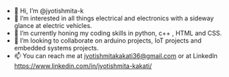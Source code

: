 - 👋 Hi, I’m @jyotishmita-k
- 👀 I’m interested in all things electrical and electronics with a sideway glance at electric vehicles.
- 🌱 I’m currently honing my coding skills in python, c++ , HTML and CSS.
- 💞️ I’m looking to collaborate on arduino projects, IoT projects and embedded systems projects.
- 📫 You can reach me at jyotishmitakakati36@gmail.com or at LinkedIn https://www.linkedin.com/in/jyotishmita-kakati/

<!---
jyotishmita-k/jyotishmita-k is a ✨ special ✨ repository because its `README.md` (this file) appears on your GitHub profile.
You can click the Preview link to take a look at your changes.
--->
